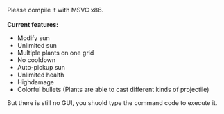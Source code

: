 Please compile it with MSVC x86.\
\
**Current features:**
- Modify sun
- Unlimited sun
- Multiple plants on one grid
- No cooldown
- Auto-pickup sun
- Unlimited health
- Highdamage
- Colorful bullets (Plants are able to cast different kinds of projectile)

But there is still no GUI, you shuold type the command code to execute it.